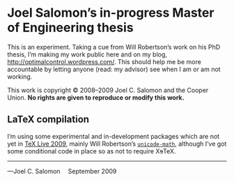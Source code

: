 # Joel Salomon’s in-progress Master of Engineering thesis

This is an experiment.  Taking a cue from Will Robertson’s work on his PhD thesis, I’m making my work public here and on my blog, <http://optimalcontrol.wordpress.com/>.  This should help me be more accountable by letting anyone (read: my advisor) see when I am or am not working.

This work is copyright © 2008–2009 Joel C. Salomon and the Cooper Union.  **No rights are given to reproduce or modify this work.**

## LaTeX compilation

I’m using some experimental and in-development packages which are not yet in [TeX Live 2009](http://www.tug.org/texlive/), mainly Will Robertson’s [`unicode-math`](http://github.com/wspr/unicode-math/), although I’ve got some conditional code in place so as not to require XɘTeX.

---
—Joel C. Salomon
 September 2009

